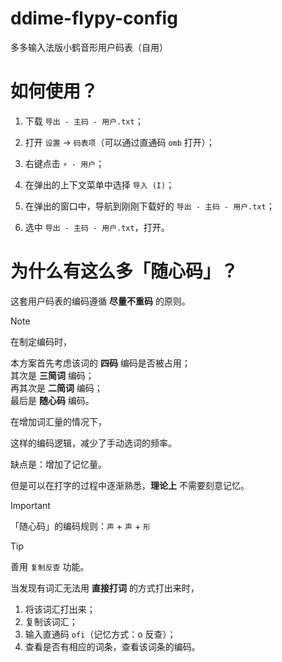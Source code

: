# ddime-flypy-config

多多输入法版小鹤音形用户码表（自用）

# 如何使用？

1. 下载 `导出 - 主码 - 用户.txt`；

2. 打开 `设置` → `码表项`（可以通过直通码 `omb` 打开）；

3. 右键点击 `⚡ - 用户`；

4. 在弹出的上下文菜单中选择 `导入 (I)`；

5. 在弹出的窗口中，导航到刚刚下载好的 `导出 - 主码 - 用户.txt`；

6. 选中 `导出 - 主码 - 用户.txt`，打开。

# 为什么有这么多「随心码」？

这套用户码表的编码遵循 **尽量不重码** 的原则。

> [!NOTE]
> 在制定编码时，
> 
> 本方案首先考虑该词的 **四码** 编码是否被占用；<br />其次是 **三简词** 编码；<br />再其次是 **二简词** 编码；<br />最后是 **随心码** 编码。

在增加词汇量的情况下，

这样的编码逻辑，减少了手动选词的频率。

缺点是：增加了记忆量。

但是可以在打字的过程中逐渐熟悉，**理论上** 不需要刻意记忆。

> [!IMPORTANT]
> 「随心码」的编码规则：`声` + `声` + `形`

> [!TIP]
> 善用 `复制反查` 功能。
>
> 当发现有词汇无法用 **直接打词** 的方式打出来时，
>
> 1. 将该词汇打出来；
> 2. 复制该词汇；
> 3. 输入直通码 `ofi`（记忆方式：o 反查）；
> 4. 查看是否有相应的词条，查看该词条的编码。
